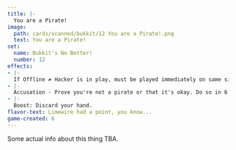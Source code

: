 ```yaml
---
title: |-
  You are a Pirate!
image: 
  path: cards/scanned/bukkit/12 You are a Pirate!.png
  text: You are a Pirate!
set:
  name: Bukkit's No Better!
  number: 12
effects: 
- |-
  If Offline ≠ Hacker is in play, must be played immediately on same side.
- |-
  Accusation - Prove you're not a pirate or that it's okay. Do so in 6 turns or you must be richest to win the game.
- |-
  Boost: Discard your hand.
flavor-text: Limewire had a point, you know...
game-created: 6
---
```

Some actual info about this thing TBA.
